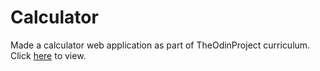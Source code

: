 <h1>Calculator</h1>

Made a calculator web application as part of TheOdinProject curriculum. Click [here](https://ng-jiaxin.github.io/Calculator/) to view.